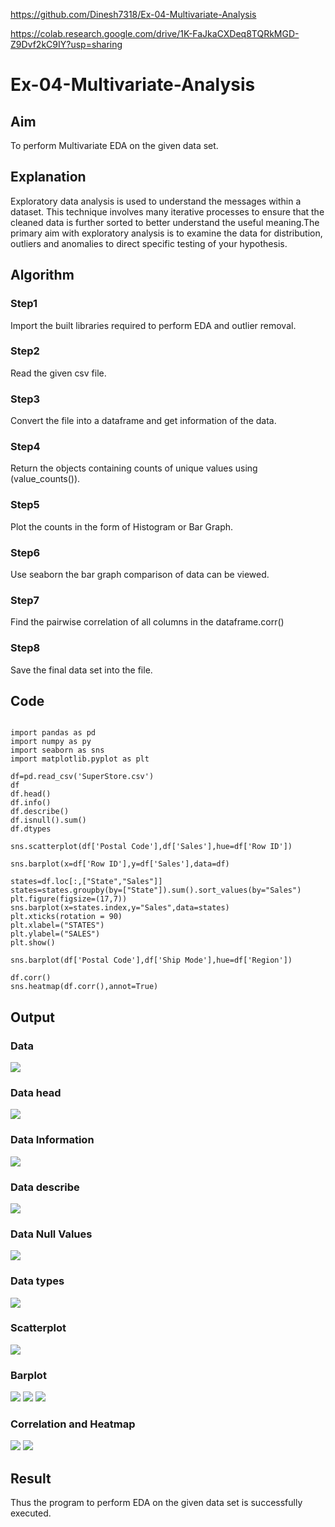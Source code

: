 https://github.com/Dinesh7318/Ex-04-Multivariate-Analysis

https://colab.research.google.com/drive/1K-FaJkaCXDeq8TQRkMGD-Z9Dvf2kC9IY?usp=sharing

# Ex-04-Multivariate-Analysis
## Aim
To perform Multivariate EDA on the given data set.

## Explanation
Exploratory data analysis is used to understand the messages within a dataset. This technique involves many iterative processes to ensure that the cleaned data is further sorted to better understand the useful meaning.The primary aim with exploratory analysis is to examine the data for distribution, outliers and anomalies to direct specific testing of your hypothesis.

## Algorithm
### Step1
Import the built libraries required to perform EDA and outlier removal.

### Step2
Read the given csv file.

### Step3
Convert the file into a dataframe and get information of the data.

### Step4
Return the objects containing counts of unique values using (value_counts()).

### Step5
Plot the counts in the form of Histogram or Bar Graph.

### Step6
Use seaborn the bar graph comparison of data can be viewed.

### Step7
Find the pairwise correlation of all columns in the dataframe.corr()

### Step8
Save the final data set into the file.

## Code

```

import pandas as pd
import numpy as py
import seaborn as sns
import matplotlib.pyplot as plt

df=pd.read_csv('SuperStore.csv')
df
df.head()
df.info()
df.describe()
df.isnull().sum()
df.dtypes

sns.scatterplot(df['Postal Code'],df['Sales'],hue=df['Row ID'])

sns.barplot(x=df['Row ID'],y=df['Sales'],data=df)

states=df.loc[:,["State","Sales"]]
states=states.groupby(by=["State"]).sum().sort_values(by="Sales")
plt.figure(figsize=(17,7))
sns.barplot(x=states.index,y="Sales",data=states)
plt.xticks(rotation = 90)
plt.xlabel=("STATES")
plt.ylabel=("SALES")
plt.show()

sns.barplot(df['Postal Code'],df['Ship Mode'],hue=df['Region'])

df.corr()
sns.heatmap(df.corr(),annot=True)
```

## Output
### Data
![](1.png)
### Data head 
![](2.png)
### Data Information
![](3.png)
### Data describe
![](4.png)
### Data Null Values
![](5.png)
### Data types 
![](6.png)
### Scatterplot
![](8.png)
### Barplot
![](9.png)
![](10.png)
![](11.png)
### Correlation and Heatmap
![](12.png)
![](13.png)

## Result
Thus the program to perform EDA on the given data set is successfully executed.
